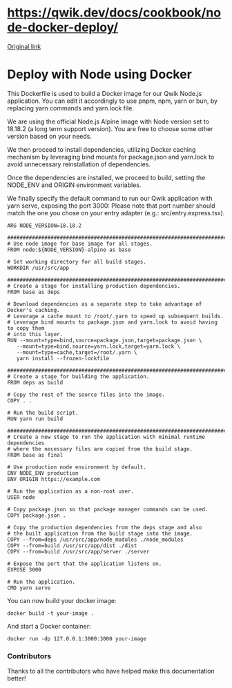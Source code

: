 # https://qwik.dev/docs/cookbook/node-docker-deploy/

[Original link](https://qwik.dev/docs/cookbook/node-docker-deploy/)

# Deploy with Node using Docker

This Dockerfile is used to build a Docker image for our Qwik Node.js application. You can edit it accordingly to use pnpm, npm, yarn or bun, by replacing yarn commands and yarn.lock file.

We are using the official Node.js Alpine image with Node version set to 18.18.2 (a long term support version). You are free to choose some other version based on your needs.

We then proceed to install dependencies, utilizing Docker caching mechanism by leveraging bind mounts for package.json and yarn.lock to avoid unnecessary reinstallation of dependencies.

Once the dependencies are installed, we proceed to build, setting the NODE_ENV and ORIGIN environment variables.

We finally specify the default command to run our Qwik application with yarn serve, exposing the port 3000: Please note that port number should match the one you chose on your entry adapter (e.g.: src/entry.express.tsx).

```
ARG NODE_VERSION=18.18.2
 
################################################################################
# Use node image for base image for all stages.
FROM node:${NODE_VERSION}-alpine as base
 
# Set working directory for all build stages.
WORKDIR /usr/src/app
 
################################################################################
# Create a stage for installing production dependencies.
FROM base as deps
 
# Download dependencies as a separate step to take advantage of Docker's caching.
# Leverage a cache mount to /root/.yarn to speed up subsequent builds.
# Leverage bind mounts to package.json and yarn.lock to avoid having to copy them
# into this layer.
RUN --mount=type=bind,source=package.json,target=package.json \
   --mount=type=bind,source=yarn.lock,target=yarn.lock \
   --mount=type=cache,target=/root/.yarn \
   yarn install --frozen-lockfile
 
################################################################################
# Create a stage for building the application.
FROM deps as build
 
# Copy the rest of the source files into the image.
COPY . .
 
# Run the build script.
RUN yarn run build
 
################################################################################
# Create a new stage to run the application with minimal runtime dependencies
# where the necessary files are copied from the build stage.
FROM base as final
 
# Use production node environment by default.
ENV NODE_ENV production
ENV ORIGIN https://example.com
 
# Run the application as a non-root user.
USER node
 
# Copy package.json so that package manager commands can be used.
COPY package.json .
 
# Copy the production dependencies from the deps stage and also
# the built application from the build stage into the image.
COPY --from=deps /usr/src/app/node_modules ./node_modules
COPY --from=build /usr/src/app/dist ./dist
COPY --from=build /usr/src/app/server ./server
 
# Expose the port that the application listens on.
EXPOSE 3000
 
# Run the application.
CMD yarn serve
```

You can now build your docker image:

```
docker build -t your-image .
```

And start a Docker container:

```
docker run -dp 127.0.0.1:3000:3000 your-image
```

### Contributors

Thanks to all the contributors who have helped make this documentation better!
